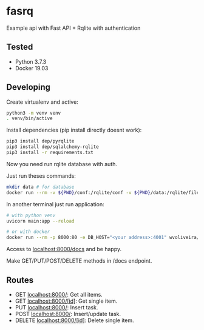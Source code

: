 # fasrq

Example api with Fast API + Rqlite with authentication

## Tested

- Python 3.7.3
- Docker 19.03

## Developing

Create virtualenv and active:

```bash
python3 -m venv venv
. venv/bin/active
```

Install dependencies (pip install directly doesnt work):

```bash
pip3 install dep/pyrqlite
pip3 install dep/sqlalchemy-rqlite
pip3 install -r requirements.txt
```

Now you need run rqlite database with auth.

Just run theses commands:

```bash
mkdir data # for database
docker run --rm -v ${PWD}/conf:/rqlite/conf -v ${PWD}/data:/rqlite/file/data -p 4001:4001 rqlite/rqlite:4.5.0 -auth /rqlite/conf/rqlite.json
```

In another terminal just run application:

```bash
# with python venv
uvicorn main:app --reload

# or with docker
docker run --rm -p 8000:80 -e DB_HOST="<your address>:4001" wvoliveira/fasrq:0.0.1
```

Access to <localhost:8000/docs> and be happy.

Make GET/PUT/POST/DELETE methods in /docs endpoint.

## Routes

- GET <localhost:8000/>: Get all items.
- GET <localhost:8000/[id]>: Get single item.
- PUT <localhost:8000/>: Insert task.
- POST <localhost:8000/>: Insert/update task.
- DELETE <localhost:8000/[id]>: Delete single item.
